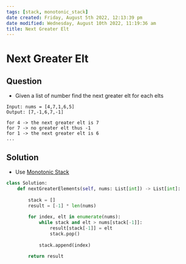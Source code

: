 ```yaml
---
tags: [stack, monotonic_stack]
date created: Friday, August 5th 2022, 12:13:39 pm
date modified: Wednesday, August 10th 2022, 11:19:36 am
title: Next Greater Elt
---
```


# Next Greater Elt

## Question

- Given a list of number find the next greater elt for each elts

```
Input: nums = [4,7,1,6,5]
Output: [7,-1,6,7,-1]

for 4 -> the next greater elt is 7
for 7 -> no greater elt thus -1
for 1 -> the next greater elt is 6
...
```

## Solution

- Use [Monotonic Stack](../../Fundamental%20Algorithms/Linked%20List/Monotonic%20Stack.md)

```python
class Solution:
    def nextGreaterElements(self, nums: List[int]) -> List[int]:
        
        stack = []
        result = [-1] * len(nums)
        
        for index, elt in enumerate(nums):
            while stack and elt > nums[stack[-1]]:
                result[stack[-1]] = elt
                stack.pop()
                
            stack.append(index)
                
        return result
```
